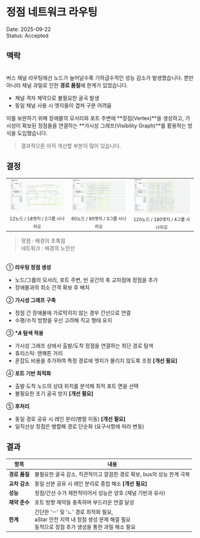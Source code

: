 # 정점 네트워크 라우팅

Date: 2025-09-22  
Status: Accepted

## 맥락

<br/>버스 채널 라우팅에선 노드가 늘어날수록 기하급수적인 성능 감소가 발생했습니다.
뿐만 아니라 채널 과밀로 인한 **경로 품질**에 한계가 있었습니다.

- 채널 격자 제약으로 불필요한 굴곡 발생
- 동일 채널 사용 시 엣지들이 겹쳐 구분 어려움

이를 보완하기 위해 장애물의 모서리와 포트 주변에 **정점(Vertex)**을 생성하고, 가시성이 확보된 정점들을 연결하는 **가시성 그래프(Visibility Graph)**를 활용하는 방식을 도입했습니다.

> 결과적으론 아직 개선할 부분이 많이 있습니다.

## 결정

<table align="center">
  <tr>
    <td align="center">
      <img src="../src/12_18_2/vertices.png" width="95%" alt="vertices 알고리즘">
      <br>
      <sub>12노드 / 18엣지 / 2그룹 시나리오</sub>
    </td>
    <td align="center">
      <img src="../src/60_90_3/vertices.png" width="95%" alt="vertices 알고리즘">
      <br>
      <sub>60노드 / 90엣지 / 3그룹 시나리오</sub>
    </td>
    <td align="center">
      <img src="../src/120_180_4/vertices.png" width="95%" alt="vertices 알고리즘">
      <br>
      <sub>120노드 / 180엣지 / 4그룹 시나리오</sub>
    </td>
  </tr>
</table>

> 정점 : 배경의 초록점  
> 네트워크 : 배경의 노란선

<br/>① **라우팅 정점 생성**

- 노드/그룹의 모서리, 포트 주변, 빈 공간의 축 교차점에 정점을 추가
- 장애물과의 최소 간격 확보 후 배치

② **가시성 그래프 구축**

- 정점 간 장애물에 가로막히지 않는 경우 간선으로 연결
- 수평/수직 방향을 우선 고려해 직교 형태 유지

③ **\*_A_ 탐색 적용**

- 가시성 그래프 상에서 출발/도착 정점을 연결하는 최단 경로 탐색
- 휴리스틱: 맨해튼 거리
- 혼잡도 비용을 추가하여 특정 경로에 엣지가 몰리지 않도록 조정 **[개선 필요]**

④ **포트 기반 최적화**

- 출발·도착 노드의 상대 위치를 분석해 최적 포트 면을 선택
- 불필요한 초기 굴곡 방지 **[개선 필요]**

⑤ **후처리**

- 동일 경로 공유 시 레인 분리(병렬 이동) **[개선 필요]**
- 일직선상 정점은 병합해 경로 단순화 (요구사항에 따라 변동)

## 결과

| 항목          | 내용                                                                                    |
| ------------- | --------------------------------------------------------------------------------------- |
| **경로 품질** | 불필요한 굴곡 감소, 직관적이고 깔끔한 경로 확보, bus의 성능 한계 극복                   |
| **교차 감소** | 동일 선분 공유 시 레인 분리로 중첩 해소 **[개선 필요]**                                 |
| **성능**      | 정점/간선 수가 제한적이어서 성능은 양호 (채널 기반과 유사)                              |
| **제약 준수** | 포트 방향 제약을 충족하며 부드러운 연결 달성                                            |
| **한계**      | 긴단한 'ㅡ' 및 'ㄴ' 경로 최적화 필요, <br/> aStar 안전 지역 내 정점 생성 문제 해결 필요 <br/> 동적으로 정점 추가 생성을 통한 과밀 해소 필요|
